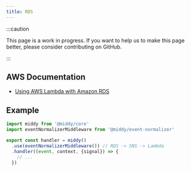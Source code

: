 ```yaml
---
title: RDS
---
```


:::caution

This page is a work in progress. If you want to help us to make this page better, please consider contributing on GitHub.

:::

## AWS Documentation
- [Using AWS Lambda with Amazon RDS](https://docs.aws.amazon.com/lambda/latest/dg/services-rds.html)

## Example
```javascript
import middy from '@middy/core'
import eventNormalizerMiddleware from '@middy/event-normalizer'

export const handler = middy()
  .use(eventNormalizerMiddleware()) // RDS -> SNS -> Lambda
  .handler((event, context, {signal}) => {
    // ...
  })
```
